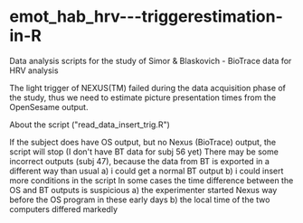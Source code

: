 # emot_hab_hrv---triggerestimation-in-R

Data analysis scripts for the study of Simor & Blaskovich - BioTrace data for HRV analysis

The light trigger of NEXUS(TM) failed during the data acquisition phase of the study, thus we need to estimate picture presentation times from the OpenSesame output.

About the script ("read_data_insert_trig.R")

If the subject does have OS output, but no Nexus (BioTrace) output, the script will stop (I don't have BT data for subj 56 yet)
There may be some incorrect outputs (subj 47), because the data from BT is exported in a different way than usual a) i could get a normal BT output b) i could insert more conditions in the script
In some cases the time difference between the OS and BT outputs is suspicious a) the experimenter started Nexus way before the OS program in these early days b) the local time of the two computers differed markedly
